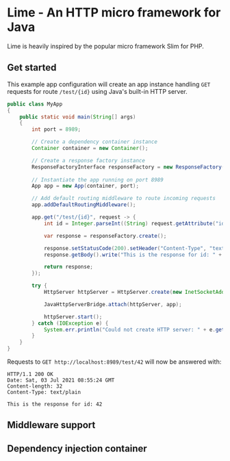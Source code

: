 # Lime - An HTTP micro framework for Java

Lime is heavily inspired by the popular micro framework Slim for PHP.

## Get started

This example app configuration will create an app instance handling `GET` requests for route `/test/{id}` using Java's 
built-in HTTP server.

```java
public class MyApp
{
    public static void main(String[] args)
    {
        int port = 8989;

        // Create a dependency container instance
        Container container = new Container();

        // Create a response factory instance
        ResponseFactoryInterface responseFactory = new ResponseFactory();
        
        // Instantiate the app running on port 8989
        App app = new App(container, port);

        // Add default routing middleware to route incoming requests
        app.addDefaultRoutingMiddleware();

        app.get("/test/{id}", request -> {
            int id = Integer.parseInt((String) request.getAttribute("id"));

            var response = responseFactory.create();

            response.setStatusCode(200).setHeader("Content-Type", "text/plain");
            response.getBody().write("This is the response for id: " + id);

            return response;
        });

        try {
            HttpServer httpServer = HttpServer.create(new InetSocketAddress(port), 0);

            JavaHttpServerBridge.attach(httpServer, app);

            httpServer.start();
        } catch (IOException e) {
            System.err.println("Could not create HTTP server: " + e.getMessage());
        }
    }
}
```

Requests to `GET http://localhost:8989/test/42` will now be answered with:

```
HTTP/1.1 200 OK
Date: Sat, 03 Jul 2021 08:55:24 GMT
Content-length: 32
Content-Type: text/plain

This is the response for id: 42
```

## Middleware support

## Dependency injection container
